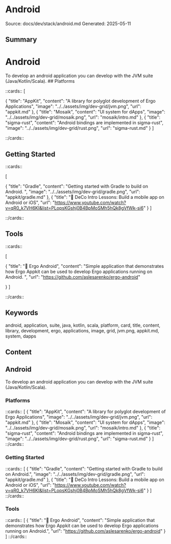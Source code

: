 # Android
Source: docs/dev/stack/android.md
Generated: 2025-05-11

## Summary
# Android

To develop an android application you can develop with the JVM suite (Java/Kotlin/Scala). ## Platforms 

::cards:: [

  {
    "title": "AppKit",
    "content": "A library for polyglot development of Ergo Applications",
    "image": "../../assets/img/dev-grid/jvm.png",
    "url": "appkit.md"
  },
  {
    "title": "Mosaik",
    "content": "UI system for dApps",
    "image": "../../assets/img/dev-grid/mosaik.png",
    "url": "mosaik/intro.md"
  },
  {
    "title": "sigma-rust",
    "content": "Android bindings are implemented in sigma-rust",
    "image": "../../assets/img/dev-grid/rust.png",
    "url": "sigma-rust.md"
  }
]

::/cards::


## Getting Started

::cards::

[


  {
    "title": "Gradle",
    "content": "Getting started with Gradle to build on Android. ",
    "image": "../../assets/img/dev-grid/gradle.png",
    "url": "appkit/gradle.md"
  },
  {
    "title": "📕 DeCo Intro Lessons: Build a mobile app on Android or iOS",
    "url": "https://www.youtube.com/watch?v=qR0_k7VH6KI&list=PLopsKGshj0B4BpMoSMh5hQk8gVfWk-si6"
  }
]

::/cards::



## Tools

::cards::

[

  {
    "title": "🔗 Ergo Android",
    "content": "Simple application that demonstrates how Ergo Appkit can be used to develop Ergo applications running on Android. ",
    "url": "https://github.com/aslesarenko/ergo-android"

  }
]

::/cards::

## Keywords
android, application, suite, java, kotlin, scala, platform, card, title, content, library, development, ergo, applications, image, grid, jvm.png, appkit.md, system, dapps

## Content
## Android
To develop an android application you can develop with the JVM suite (Java/Kotlin/Scala).

### Platforms
::cards::
[
{
    "title": "AppKit",
    "content": "A library for polyglot development of Ergo Applications",
    "image": "../../assets/img/dev-grid/jvm.png",
    "url": "appkit.md"
  },
  {
    "title": "Mosaik",
    "content": "UI system for dApps",
    "image": "../../assets/img/dev-grid/mosaik.png",
    "url": "mosaik/intro.md"
  },
  {
    "title": "sigma-rust",
    "content": "Android bindings are implemented in sigma-rust",
    "image": "../../assets/img/dev-grid/rust.png",
    "url": "sigma-rust.md"
  }
]
::/cards::

### Getting Started
::cards::
[
{
    "title": "Gradle",
    "content": "Getting started with Gradle to build on Android.",
    "image": "../../assets/img/dev-grid/gradle.png",
    "url": "appkit/gradle.md"
  },
  {
    "title": "📕 DeCo Intro Lessons: Build a mobile app on Android or iOS",
    "url": "https://www.youtube.com/watch?v=qR0_k7VH6KI&list=PLopsKGshj0B4BpMoSMh5hQk8gVfWk-si6"
  }
]
::/cards::

### Tools
::cards::
[
{
    "title": "🔗 Ergo Android",
    "content": "Simple application that demonstrates how Ergo Appkit can be used to develop Ergo applications running on Android.",
    "url": "https://github.com/aslesarenko/ergo-android"
}
]
::/cards::
